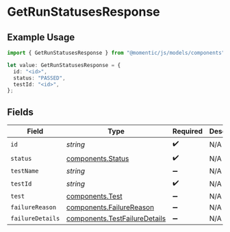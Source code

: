 # GetRunStatusesResponse

## Example Usage

```typescript
import { GetRunStatusesResponse } from "@momentic/js/models/components";

let value: GetRunStatusesResponse = {
  id: "<id>",
  status: "PASSED",
  testId: "<id>",
};
```

## Fields

| Field                                                                          | Type                                                                           | Required                                                                       | Description                                                                    |
| ------------------------------------------------------------------------------ | ------------------------------------------------------------------------------ | ------------------------------------------------------------------------------ | ------------------------------------------------------------------------------ |
| `id`                                                                           | *string*                                                                       | :heavy_check_mark:                                                             | N/A                                                                            |
| `status`                                                                       | [components.Status](../../models/components/status.md)                         | :heavy_check_mark:                                                             | N/A                                                                            |
| `testName`                                                                     | *string*                                                                       | :heavy_minus_sign:                                                             | N/A                                                                            |
| `testId`                                                                       | *string*                                                                       | :heavy_check_mark:                                                             | N/A                                                                            |
| `test`                                                                         | [components.Test](../../models/components/test.md)                             | :heavy_minus_sign:                                                             | N/A                                                                            |
| `failureReason`                                                                | [components.FailureReason](../../models/components/failurereason.md)           | :heavy_minus_sign:                                                             | N/A                                                                            |
| `failureDetails`                                                               | [components.TestFailureDetails](../../models/components/testfailuredetails.md) | :heavy_minus_sign:                                                             | N/A                                                                            |